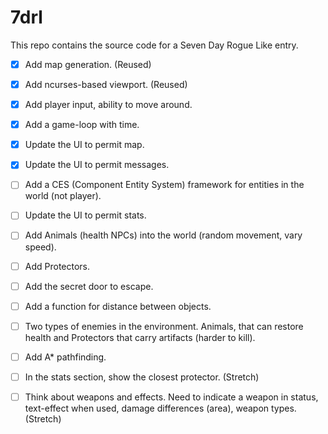 # 7drl

This repo contains the source code for a Seven Day Rogue Like entry.

- [x]  Add map generation. (Reused)

- [x]  Add ncurses-based viewport. (Reused)

- [x]  Add player input, ability to move around.

- [x]  Add a game-loop with time.

- [x]  Update the UI to permit map.

- [x]  Update the UI to permit messages.

- [ ]  Add a CES (Component Entity System) framework for entities in the world (not player).

- [ ]  Update the UI to permit stats.

- [ ]  Add Animals (health NPCs) into the world (random movement, vary speed).

- [ ]  Add Protectors.

- [ ]  Add the secret door to escape.

- [ ]  Add a function for distance between objects.

- [ ]  Two types of enemies in the environment.  Animals, that can restore health and Protectors that carry artifacts (harder to kill).

- [ ]  Add A* pathfinding.

- [ ]  In the stats section, show the closest protector. (Stretch)

- [ ]  Think about weapons and effects.  Need to indicate a weapon in status, text-effect when used, damage differences (area), weapon types. (Stretch)

